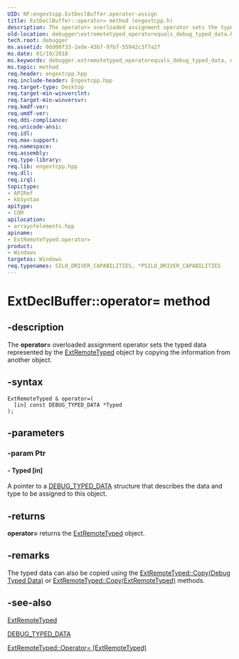 ```yaml
---
UID: NF:engextcpp.ExtDeclBuffer.operator-assign
title: ExtDeclBuffer::operator= method (engextcpp.h)
description: The operator= overloaded assignment operator sets the typed data represented by the ExtRemoteTyped object by copying the information from another object.
old-location: debugger\extremotetyped_operatorequals_debug_typed_data.htm
tech.root: debugger
ms.assetid: 0dd00f33-1ede-43b7-97b7-55942c3f7a27
ms.date: 01/19/2018
ms.keywords: debugger.extremotetyped_operatorequals_debug_typed_data, operator=, ExtCheckedPointer::operator=, ExtDeclBuffer::operator=, ExtRemoteTyped class [Windows Debugging], operator= method, ExtCheckedPointer, ExtDeclAlignedBuffer::operator=, ExtBuffer::operator=, ExtBuffer, ExtDeclBuffer, operator= method [Windows Debugging], ExtRemoteTyped class, operator= method [Windows Debugging], ExtDeclAlignedBuffer
ms.topic: method
req.header: engextcpp.hpp
req.include-header: Engextcpp.hpp
req.target-type: Desktop
req.target-min-winverclnt:
req.target-min-winversvr:
req.kmdf-ver:
req.umdf-ver:
req.ddi-compliance:
req.unicode-ansi:
req.idl:
req.max-support:
req.namespace:
req.assembly:
req.type-library:
req.lib: engextcpp.hpp
req.dll:
req.irql:
topictype:
- APIRef
- kbSyntax
apitype:
- COM
apilocation:
- arrayofelements.hpp
apiname:
- ExtRemoteTyped.operator=
product:
- Windows
targetos: Windows
req.typenames: SILO_DRIVER_CAPABILITIES, *PSILO_DRIVER_CAPABILITIES
---
```


# ExtDeclBuffer::operator= method


## -description


The <b>operator=</b> overloaded assignment operator sets the typed data represented by the <a href="..\engextcpp\nl-engextcpp-extremotetyped.md">ExtRemoteTyped</a> object by copying the information from another object.


## -syntax


```
ExtRemoteTyped & operator=(
  [in] const DEBUG_TYPED_DATA *Typed
);
```


## -parameters




### -param Ptr





#### - Typed [in]

A pointer to a <a href="..\wdbgexts\ns-wdbgexts-_debug_typed_data.md">DEBUG_TYPED_DATA</a> structure that describes the data and type to be assigned to this object.


## -returns


<b>operator=</b>  returns the <a href="..\engextcpp\nl-engextcpp-extremotetyped.md">ExtRemoteTyped</a> object.



## -remarks


The typed data can also be copied using the <a href="..\engextcpp\nf-engextcpp-extbuffer-copy.md">ExtRemoteTyped::Copy(Debug Typed Data)</a> or <a href="..\engextcpp\nf-engextcpp-extbuffer-copy.md">ExtRemoteTyped::Copy(ExtRemoteTyped)</a> methods.



## -see-also

<a href="..\engextcpp\nl-engextcpp-extremotetyped.md">ExtRemoteTyped</a>

<a href="..\wdbgexts\ns-wdbgexts-_debug_typed_data.md">DEBUG_TYPED_DATA</a>

<a href="..\engextcpp\nf-engextcpp-extbuffer-operator=.md">ExtRemoteTyped::Operator= (ExtRemoteTyped)</a>

 

 


